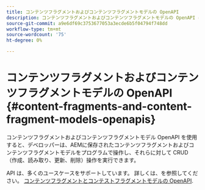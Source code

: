 ```yaml
---
title: コンテンツフラグメントおよびコンテンツフラグメントモデルの OpenAPI
description: コンテンツフラグメントおよびコンテンツフラグメントモデルの OpenAPI について説明します。
source-git-commit: a9e6df69c3753677053a3ecde6b5f04794f748dd
workflow-type: tm+mt
source-wordcount: '75'
ht-degree: 0%

---
```


# コンテンツフラグメントおよびコンテンツフラグメントモデルの OpenAPI {#content-fragments-and-content-fragment-models-openapis}

コンテンツフラグメントおよびコンテンツフラグメントモデル OpenAPI を使用すると、デベロッパーは、AEMに保存されたコンテンツフラグメントおよびコンテンツフラグメントモデルをプログラムで操作し、それらに対して CRUD （作成、読み取り、更新、削除）操作を実行できます。

API は、多くのユースケースをサポートしています。 詳しくは、を参照してください。 [コンテンツフラグメントとコンテストフラグメントモデルの OpenAPI](https://developer.adobe.com/experience-cloud/experience-manager-apis/api/stable/sites/).
